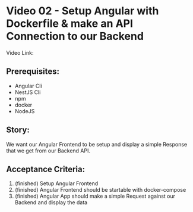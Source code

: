 # Video 02 - Setup Angular with Dockerfile & make an API Connection to our Backend

Video Link: <tbd>

## Prerequisites:
- Angular Cli
- NestJS Cli
- npm
- docker
- NodeJS

## Story:
We want our Angular Frontend to be setup and display a simple Response that we get from our Backend API.

## Acceptance Criteria:
1. (finished) Setup Angular Frontend
2. (finished) Angular Frontend should be startable with docker-compose
3. (finished) Angular App should make a simple Request against our Backend and display the data
